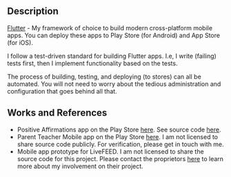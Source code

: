 ## Description

[Flutter](https://flutter.dev/) - My framework of choice to build modern cross-platform mobile apps. You can deploy these apps to Play Store (for Android) and App Store (for iOS).

I follow a test-driven standard for building Flutter apps. I.e, I write (failing) tests first, then I implement functionality based on the tests.

The process of building, testing, and deploying (to stores) can all be automated. You will not need to worry about the tedious administration and configuration that goes behind all that.

## Works and References

- Positive Affirmations app on the Play Store [here](https://play.google.com/store/apps/details?id=com.positiveaffirmations.mobile_app). See source code [here](https://github.com/HRahimy/positive_affirmations).
- Parent Teacher Mobile app on the Play Store [here](https://play.google.com/store/apps/details?id=com.ParentTeacher.mobile). I am not licensed to share source code publicly. For verification, please get in touch with me.
- Mobile app prototype for LiveFEED. I am not licensed to share the source code for this project. Please contact the proprietors [here](https://www.getlivefeed.com/) to learn more about my involvement on their project. 

